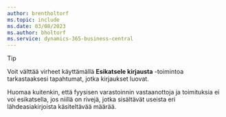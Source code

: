 ```yaml
---
author: brentholtorf
ms.topic: include
ms.date: 03/08/2023
ms.author: bholtorf
ms.service: dynamics-365-business-central
---
```


> [!TIP]
> Voit välttää virheet käyttämällä **Esikatsele kirjausta** -toimintoa tarkastaaksesi tapahtumat, jotka kirjaukset luovat. 
> 
> Huomaa kuitenkin, että fyysisen varastoinnin vastaanottoja ja toimituksia ei voi esikatsella, jos niillä on rivejä, jotka sisältävät useista eri lähdeasiakirjoista käsiteltävää määrää.
